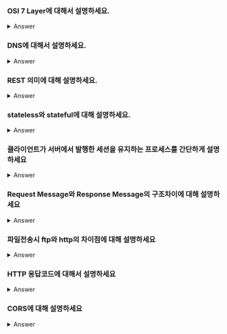 ### OSI 7 Layer에 대해서 설명하세요.

<details>
   <summary> Answer </summary>
   컴퓨터 간 데이터 송수신이 일어나는 과정을 7단계로 나눈 것을 OSI 7계층이라 한다.
   물리-데이터-네트워크-전송-세션-표현-응용으로 구성되어 있으며 계층 별 역할이 구분되어 있다.
   OSI 7계층을 4단계로 나누어 TCP/IP 프로토콜(데이터링크-네트워크-전송-응용)이라 부른다. 
<br />
</details>

### DNS에 대해서 설명하세요.

<details>
   <summary> Answer </summary>
<br />
IP 주소를 사람이 인지하기 쉬운 형태(영어, 한글 등)로 변환하거나 반대의 역할을 하는 서버를 말한다.
예를 들어 브라우저 url에 www.naver.com을 치면 DNS서버는 입력된 도메인에 해당하는 IP 주소를 반환한다.   

</details>

### REST 의미에 대해 설명하세요.
   
<details>
   <summary> Answer </summary>
   REpresentational State Transfer. 표현적 상태 전달. URI에 자원을 명시하고 HTTP Method를 통해 해당 자원에 대해 어떤 행위를 할 것인지 나타낸다.
<br />
   
</details>
   

### stateless와 stateful에 대해 설명하세요.  
  
<details>
   <summary> Answer </summary>
   #더 찾아볼게요... <br />
   stateless : 무상태. 서버가 클라이언트의 상태를 유지하지 않음. http 프로토콜은 stateless <br />
   stateful : 상태 유지. 서버 부하가 크다?
<br />
   
</details>


### 클라이언트가 서버에서 발행한 세션을 유지하는 프로세스를 간단하게 설명하세요

<details>
   <summary> Answer </summary>
   서버에서 세션id를 Set-cookie 헤더에 넣어 response로 보내면 클라이언트에서는 해당 쿠키값을 기억하고, 이후 request를 보낼 때 자동으로 헤더 쿠키에 값을 넣어서 보낸다.
<br />
   
</details>

### Request Message와 Response Message의 구조차이에 대해 설명하세요

<details>
   <summary> Answer </summary>
   Request Message : HTTP Method, 헤더, query string 이나 body <br />
   Response Message : HTTP status, message, body, 헤더(쿠키 등)
<br />
   
</details>

### 파일전송시 ftp와 http의 차이점에 대해 설명하세요

<details>
   <summary> Answer </summary>
   #더 찾아볼게요... <br />
   http는 작은 파일을 여러번 보낼때 유리. <br />
   ftp는 큰 단일 파일을 보낼때 유리.
<br />
   
</details>

### HTTP 응답코드에 대해서 설명하세요

<details>
   <summary> Answer </summary>
<br />
   
</details>

### CORS에 대해 설명하세요

<details>
   <summary> Answer </summary>
<br />
   
</details>


